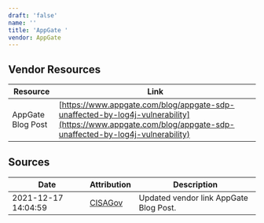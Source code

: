 ```yaml
---
draft: 'false'
name: ''
title: 'AppGate '
vendor: AppGate
---
```


## Vendor Resources
| Resource | Link |
| --- | --- |
| AppGate Blog Post | [https://www.appgate.com/blog/appgate-sdp-unaffected-by-log4j-vulnerability](https://www.appgate.com/blog/appgate-sdp-unaffected-by-log4j-vulnerability) |



## Sources
| Date | Attribution | Description |
| --- | --- | --- |
| 2021-12-17 14:04:59 | [CISAGov](https://raw.githubusercontent.com/cisagov/log4j-affected-db/develop/README.md) | Updated vendor link AppGate Blog Post.  |
